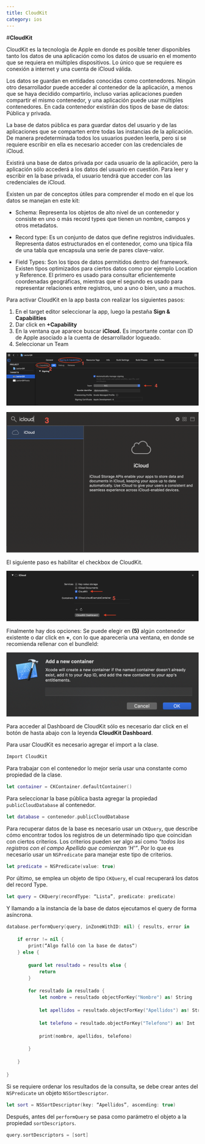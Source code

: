 ```yaml
---
title: CloudKit
category: ios
---
```


#**CloudKit**

CloudKit es la tecnología  de Apple en donde es posible tener disponibles tanto los datos de una aplicación como los datos de usuario en el momento que se requiera en múltiples dispositivos. Lo único que se requiere es conexión a internet y una cuenta de iCloud válida.

Los datos se guardan en entidades conocidas como contenedores. Ningún otro desarrollador puede acceder al contenedor de la aplicación, a menos que se haya decidido compartirlo, incluso varias aplicaciones pueden compartir el mismo contenedor, y una aplicación puede usar múltiples contenedores. En cada contenedor existirán dos tipos de base de datos: Pública y privada.

La base de datos pública es para guardar datos del usuario y de las aplicaciones que se comparten entre todas las instancias de la aplicación. De manera predeterminada todos los usuarios pueden leerla, pero si se requiere escribir en ella es necesario acceder con las credenciales de iCloud.

Existirá una base de datos privada por cada usuario de la aplicación, pero la aplicación sólo accederá a los datos del usuario en cuestión. Para leer y escribir en la base privada, el usuario tendrá que acceder con las credenciales de iCloud.

Existen un par de conceptos útiles para comprender el modo en el que los datos se manejan en este kit:

-   Schema: Representa los objetos de alto nivel de un contenedor y consiste en uno o más record types que tienen un nombre, campos y otros metadatos.

-   Record type: Es un conjunto de datos que define registros individuales. Representa datos estructurados en el contenedor, como una típica fila de una tabla que encapsula una serie de pares clave-valor.

-   Field Types: Son los tipos de datos permitidos dentro del framework. Existen tipos optimizados para ciertos datos como por ejemplo Location y Reference. El primero es usado para consultar eficientemente coordenadas geográficas, mientras que el segundo es usado para representar relaciones entre registros, uno a uno o bien, uno a muchos.

Para activar CloudKit en la app basta con realizar los siguientes pasos:

1.  En el target editor seleccionar la app, luego la pestaña **Sign & Capabilities**
2.  Dar click en **+Capability**
3.  En la ventana que aparece buscar **iCloud.** Es importante contar con ID de Apple asociado a la cuenta de desarrollador logueado.
4.  Seleccionar un Team

![Figura 1](https://github.com/JulesLeGrand/wiki/blob/master/cloudkit_capabilities.png)

![Figura 2](https://github.com/JulesLeGrand/wiki/blob/master/cloudkit_cloud.png)

El siguiente paso es habilitar el checkbox de CloudKit.

![Figura 3](https://github.com/JulesLeGrand/wiki/blob/master/cloudkit_checkboxes.png)

Finalmente hay dos opciones: Se puede elegir en **(5)** algún contenedor existente o dar click en **+**, con lo que aparecería una ventana, en donde se recomienda rellenar con el bundleId:

![Figura 4](https://github.com/JulesLeGrand/wiki/blob/master/cloudkit_newcontainer.png)

Para acceder al Dashboard de CloudKit sólo es necesario dar click en el botón de hasta abajo con la leyenda **CloudKit Dashboard**.


Para usar CloudKit es necesario agregar el import a la clase.

```swift
Import CloudKit
```

Para trabajar con el contenedor lo mejor sería usar una constante como propiedad de la clase.
```swift
let container = CKContainer.defaultContainer()
```

Para seleccionar la base pública basta agregar la propiedad `publicCloudDatabase` al contenedor.

  
```swift
let database = contenedor.publicCloudDatabase
```

Para recuperar datos de la base es necesario usar un `CKQuery`, que describe cómo encontrar todos los registros de un determinado tipo que coincidan con ciertos criterios. Los criterios pueden ser algo así como *“todos los registros con el campo Apellido que comienzan ‘H’”*. Por lo que es necesario usar un `NSPredicate` para manejar este tipo de criterios.

```swift
let predicate = NSPredicate(value: true)
```
  
Por último, se emplea un objeto de tipo `CKQuery`, el cual recuperará los datos del record Type.

```swift
let query = CKQuery(recordType: “Lista”, predicate: predicate)
```

Y llamando a la instancia de la base de datos ejecutamos el query de forma asíncrona.

```swift
database.performQuery(query, inZoneWithID: nil) { results, error in
	
	if error != nil {
		print(“Algo falló con la base de datos“)
	} else {
	
		guard let resultado = results else {
			return
		}
	
		for resultado in resultado {
			let nombre = resultado objectForKey("Nombre") as! String

			let apellidos = resultado.objectForKey("Apellidos") as! String

			let telefono = resultado.objectForKey("Telefono") as! Int

			print(nombre, apellidos, telefono)

		}

	}

}
```
  

Si se requiere ordenar los resultados de la consulta, se debe crear antes del `NSPredicate` un objeto `NSSortDescriptor`.

```swift
let sort = NSSortDescriptor(key: “Apellidos”, ascending: true)
```

Después, antes del `performQuery` se pasa como parámetro el objeto a la propiedad `sortDescriptors`.

```swift
query.sortDescriptors = [sort]
```